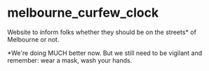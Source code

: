 # melbourne_curfew_clock
Website to inform folks whether they should be on the streets* of Melbourne or not.

\*We're doing MUCH better now. But we still need to be vigilant and remember: wear a mask, wash your hands.
